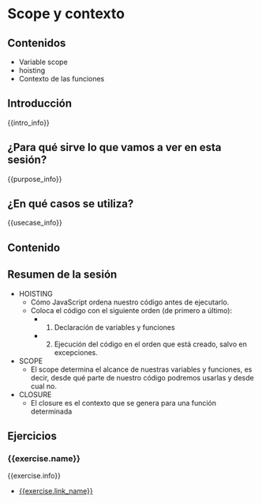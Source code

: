 # Scope y contexto

## Contenidos

- Variable scope
- hoisting
- Contexto de las funciones

## Introducción

{{intro_info}}


## ¿Para qué sirve lo que vamos a ver en esta sesión?

{{purpose_info}}


## ¿En qué casos se utiliza?

{{usecase_info}}


## Contenido



## Resumen de la sesión

- HOISTING
  - Cómo JavaScript ordena nuestro código antes de ejecutarlo.
  - Coloca el código con el siguiente orden (de primero a último):
    - 1. Declaración de variables y funciones
    - 2. Ejecución del código en el orden que está creado, salvo en excepciones.
- SCOPE
  - El scope determina el alcance de nuestras variables y funciones, es decir, desde qué parte de nuestro código podremos usarlas y desde cual no.
- CLOSURE
  - El closure es el contexto que se genera para una función determinada


## Ejercicios

### {{exercise.name}}

{{exercise.info}}

- [{{exercise.link_name}}]({{exercise.url}})
